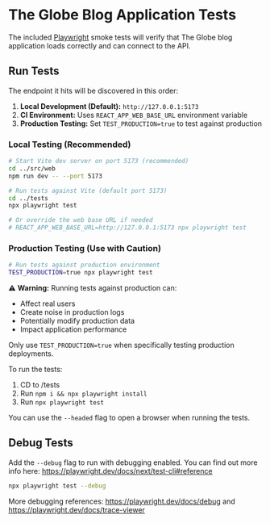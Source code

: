 # The Globe Blog Application Tests

The included [Playwright](https://playwright.dev/) smoke tests will verify that The Globe blog application loads correctly and can connect to the API.

## Run Tests

The endpoint it hits will be discovered in this order:

1. **Local Development (Default):** `http://127.0.0.1:5173`
2. **CI Environment:** Uses `REACT_APP_WEB_BASE_URL` environment variable
3. **Production Testing:** Set `TEST_PRODUCTION=true` to test against production

### Local Testing (Recommended)

```bash
# Start Vite dev server on port 5173 (recommended)
cd ../src/web
npm run dev -- --port 5173

# Run tests against Vite (default port 5173)
cd ../tests
npx playwright test

# Or override the web base URL if needed
# REACT_APP_WEB_BASE_URL=http://127.0.0.1:5173 npx playwright test
```

### Production Testing (Use with Caution)

```bash
# Run tests against production environment
TEST_PRODUCTION=true npx playwright test
```

⚠️ **Warning:** Running tests against production can:
- Affect real users
- Create noise in production logs
- Potentially modify production data
- Impact application performance

Only use `TEST_PRODUCTION=true` when specifically testing production deployments.

To run the tests:

1. CD to /tests
1. Run `npm i && npx playwright install`
1. Run `npx playwright test`

You can use the `--headed` flag to open a browser when running the tests.

## Debug Tests

Add the `--debug` flag to run with debugging enabled. You can find out more info here: https://playwright.dev/docs/next/test-cli#reference

```bash
npx playwright test --debug
```

More debugging references: https://playwright.dev/docs/debug and https://playwright.dev/docs/trace-viewer